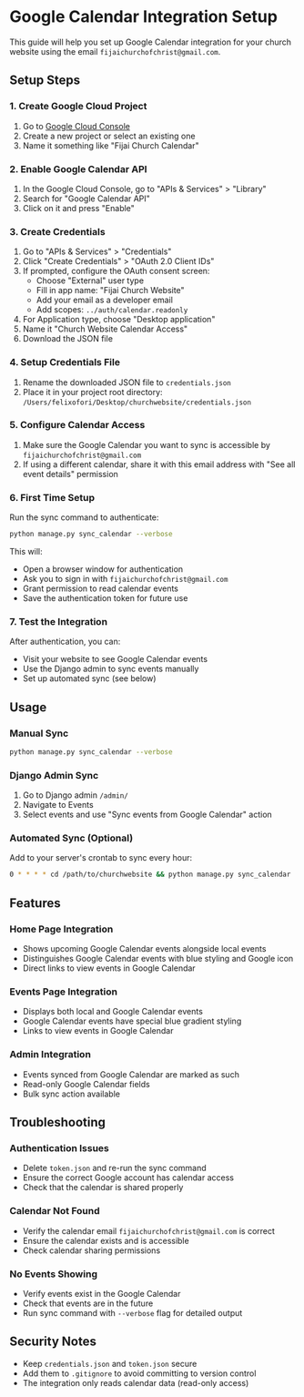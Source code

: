 # Google Calendar Integration Setup

This guide will help you set up Google Calendar integration for your church website using the email `fijaichurchofchrist@gmail.com`.

## Setup Steps

### 1. Create Google Cloud Project
1. Go to [Google Cloud Console](https://console.cloud.google.com/)
2. Create a new project or select an existing one
3. Name it something like "Fijai Church Calendar"

### 2. Enable Google Calendar API
1. In the Google Cloud Console, go to "APIs & Services" > "Library"
2. Search for "Google Calendar API"
3. Click on it and press "Enable"

### 3. Create Credentials
1. Go to "APIs & Services" > "Credentials"
2. Click "Create Credentials" > "OAuth 2.0 Client IDs"
3. If prompted, configure the OAuth consent screen:
   - Choose "External" user type
   - Fill in app name: "Fijai Church Website"
   - Add your email as a developer email
   - Add scopes: `../auth/calendar.readonly`
4. For Application type, choose "Desktop application"
5. Name it "Church Website Calendar Access"
6. Download the JSON file

### 4. Setup Credentials File
1. Rename the downloaded JSON file to `credentials.json`
2. Place it in your project root directory: `/Users/felixofori/Desktop/churchwebsite/credentials.json`

### 5. Configure Calendar Access
1. Make sure the Google Calendar you want to sync is accessible by `fijaichurchofchrist@gmail.com`
2. If using a different calendar, share it with this email address with "See all event details" permission

### 6. First Time Setup
Run the sync command to authenticate:
```bash
python manage.py sync_calendar --verbose
```

This will:
- Open a browser window for authentication
- Ask you to sign in with `fijaichurchofchrist@gmail.com`
- Grant permission to read calendar events
- Save the authentication token for future use

### 7. Test the Integration
After authentication, you can:
- Visit your website to see Google Calendar events
- Use the Django admin to sync events manually
- Set up automated sync (see below)

## Usage

### Manual Sync
```bash
python manage.py sync_calendar --verbose
```

### Django Admin Sync
1. Go to Django admin `/admin/`
2. Navigate to Events
3. Select events and use "Sync events from Google Calendar" action

### Automated Sync (Optional)
Add to your server's crontab to sync every hour:
```bash
0 * * * * cd /path/to/churchwebsite && python manage.py sync_calendar
```

## Features

### Home Page Integration
- Shows upcoming Google Calendar events alongside local events
- Distinguishes Google Calendar events with blue styling and Google icon
- Direct links to view events in Google Calendar

### Events Page Integration
- Displays both local and Google Calendar events
- Google Calendar events have special blue gradient styling
- Links to view events in Google Calendar

### Admin Integration
- Events synced from Google Calendar are marked as such
- Read-only Google Calendar fields
- Bulk sync action available

## Troubleshooting

### Authentication Issues
- Delete `token.json` and re-run the sync command
- Ensure the correct Google account has calendar access
- Check that the calendar is shared properly

### Calendar Not Found
- Verify the calendar email `fijaichurchofchrist@gmail.com` is correct
- Ensure the calendar exists and is accessible
- Check calendar sharing permissions

### No Events Showing
- Verify events exist in the Google Calendar
- Check that events are in the future
- Run sync command with `--verbose` flag for detailed output

## Security Notes
- Keep `credentials.json` and `token.json` secure
- Add them to `.gitignore` to avoid committing to version control
- The integration only reads calendar data (read-only access)